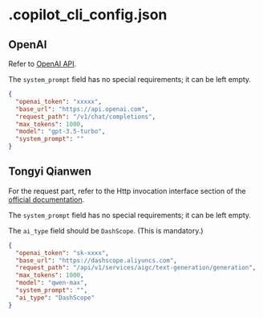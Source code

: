 # .copilot_cli_config.json

## OpenAI

Refer to [OpenAI API](https://platform.openai.com/docs/api-reference/chat/create).

The `system_prompt` field has no special requirements; it can be left empty.

```json
{
  "openai_token": "xxxxx",
  "base_url": "https://api.openai.com",
  "request_path": "/v1/chat/completions",
  "max_tokens": 1000,
  "model": "gpt-3.5-turbo",
  "system_prompt": ""
}
```

## Tongyi Qianwen

For the request part, refer to the Http invocation interface section of the [official documentation](https://help.aliyun.com/zh/dashscope/developer-reference/api-details/?spm=a2c4g.11186623.0.0.682416e9QLGu89).

The `system_prompt` field has no special requirements; it can be left empty.

The `ai_type` field should be `DashScope`. (This is mandatory.)

```json
{
  "openai_token": "sk-xxxx",
  "base_url": "https://dashscope.aliyuncs.com",
  "request_path": "/api/v1/services/aigc/text-generation/generation",
  "max_tokens": 1000,
  "model": "qwen-max",
  "system_prompt": "",
  "ai_type": "DashScope"
}
```